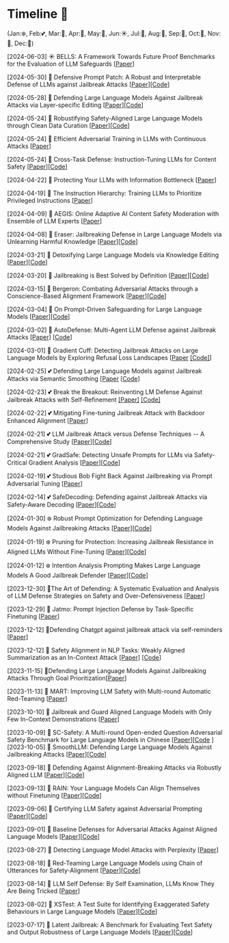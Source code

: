 # Timeline 🚀 
(Jan:❄️, Feb:💕, Mar:🌱, Apr:🌸, May:🌺, Jun:☀️, Jul:🍦, Aug:🌴, Sep:🍂, Oct:🎃, Nov:🦃, Dec:🎄)

[2024-06-03] ☀️ BELLS: A Framework Towards Future Proof Benchmarks for the Evaluation of LLM Safeguards [[Paper](https://arxiv.org/pdf/2406.01364)]

[2024-05-30] 🌺 Defensive Prompt Patch: A Robust and Interpretable Defense of LLMs against Jailbreak Attacks [[Paper](https://arxiv.org/pdf/2405.20099)][[Code](https://huggingface.co/spaces/TrustSafeAI/Defensive-Prompt-Patch-Jailbreak-Defense)]

[2024-05-28] 🌺 Defending Large Language Models Against Jailbreak Attacks via Layer-specific Editing [[Paper](https://arxiv.org/pdf/2405.18166)][[Code](https://github.com/ledllm/ledllm)]

[2024-05-24] 🌺 Robustifying Safety-Aligned Large Language Models through Clean Data Curation [[Paper](https://arxiv.org/pdf/2405.19358)][[Code](https://anonymous.4open.science/r/LLM-Safety-41C2/)]

[2024-05-24] 🌺 Efficient Adversarial Training in LLMs with Continuous Attacks [[Paper](https://arxiv.org/pdf/2405.15589)]

[2024-05-24] 🌺 Cross-Task Defense: Instruction-Tuning LLMs for Content Safety [[Paper](https://arxiv.org/pdf/2405.15202)][[Code](https://github.com/FYYFU/safety-defense)]

[2024-04-22] 🌸 Protecting Your LLMs with Information Bottleneck [[Paper](https://arxiv.org/pdf/2404.13968)]

[2024-04-19] 🌸 The Instruction Hierarchy: Training LLMs to Prioritize Privileged Instructions [[Paper](https://arxiv.org/pdf/2404.13208)]

[2024-04-09] 🌸 AEGIS: Online Adaptive AI Content Safety Moderation with Ensemble of LLM Experts [[Paper](https://arxiv.org/pdf/2404.05993.pdf)]

[2024-04-08] 🌸 Eraser: Jailbreaking Defense in Large Language Models via Unlearning Harmful Knowledge [[Paper](https://arxiv.org/pdf/2404.05880.pdf)][[Code](https://anonymous.4open.science/r/Eraser-537E/)]

[2024-03-21] 🌱 Detoxifying Large Language Models via Knowledge Editing [[Paper](https://arxiv.org/pdf/2403.14472.pdf)][[Code](https://github.com/zjunlp/EasyEdit)]

[2024-03-20] 🌱 Jailbreaking is Best Solved by Definition [[Paper](https://arxiv.org/pdf/2403.14725.pdf)][[Code](https://github.com/kothasuhas/purple-problem)]

[2024-03-15] 🌱 Bergeron: Combating Adversarial Attacks through a Conscience-Based Alignment Framework [[Paper](https://arxiv.org/pdf/2312.00029.pdf)][[Code](https://github.com/matthew-pisano/Bergeron)]

[2024-03-04] 🌱 On Prompt-Driven Safeguarding for Large Language Models [[Paper](https://arxiv.org/pdf/2401.18018.pdf)][[Code](https://github.com/chujiezheng/LLM-Safeguard)]

[2024-03-02] 🌱 AutoDefense: Multi-Agent LLM Defense against Jailbreak Attacks [[Paper](https://arxiv.org/pdf/2403.04783)] [[Code](https://github.com/XHMY/AutoDefense)]

[2024-03-01] 🌱 Gradient Cuff: Detecting Jailbreak Attacks on Large Language Models by Exploring Refusal Loss Landscapes [[Paper](https://arxiv.org/pdf/2403.00867.pdf) [[Code]](https://huggingface.co/spaces/TrustSafeAI/GradientCuff-Jailbreak-Defense)]

[2024-02-25] 💕 Defending Large Language Models against Jailbreak Attacks via Semantic Smoothing [[Paper](https://arxiv.org/pdf/2402.16192.pdf) [[Code](https://github.com/UCSB-NLP-Chang/SemanticSmooth)]

[2024-02-23] 💕 Break the Breakout: Reinventing LM Defense Against Jailbreak Attacks with Self-Refinement [[Paper]](https://arxiv.org/pdf/2402.15180.pdf) [[Code]](https://anonymous.4open.science/r/refine-a-broken-4E03/t)

[2024-02-22] 💕 Mitigating Fine-tuning Jailbreak Attack with Backdoor Enhanced Alignment [[Paper](https://arxiv.org/pdf/2402.14968.pdf)]

[2024-02-21] 💕 LLM Jailbreak Attack versus Defense Techniques -- A Comprehensive Study [[Paper](https://arxiv.org/pdf/2402.13457.pdf)][[Code](https://sites.google.com/view/llmcomprehensive/home)]

[2024-02-21] 💕 GradSafe: Detecting Unsafe Prompts for LLMs via Safety-Critical Gradient Analysis [[Paper](https://arxiv.org/pdf/2402.13494.pdf)][[Code](https://github.com/xyq7/GradSafe)]

[2024-02-19] 💕 Studious Bob Fight Back Against Jailbreaking via Prompt Adversarial Tuning [[Paper](https://arxiv.org/pdf/2402.06255.pdf)]

[2024-02-14] 💕 SafeDecoding: Defending against Jailbreak Attacks via Safety-Aware Decoding [[Paper](https://arxiv.org/pdf/2402.08983.pdf)][[Code](https://github.com/uw-nsl/SafeDecoding)]

[2024-01-30] ❄️ Robust Prompt Optimization for Defending Language Models Against Jailbreaking Attacks [[Paper](https://arxiv.org/pdf/2401.17263.pdf)][[Code](https://github.com/andyz245/rpo)]

[2024-01-19] ❄️ Pruning for Protection: Increasing Jailbreak Resistance in Aligned LLMs Without Fine-Tuning [[Paper](https://arxiv.org/pdf/2401.10862.pdf)][[Code](https://github.com/CrystalEye42/eval-safety)]

[2024-01-12] ❄️ Intention Analysis Prompting Makes Large Language Models A Good Jailbreak Defender [[Paper](https://arxiv.org/pdf/2401.06561.pdf)][[Code](https://github.com/alphadl/SafeLLM_with_IntentionAnalysis)]

[2023-12-30] 🎄The Art of Defending: A Systematic Evaluation and Analysis of LLM Defense Strategies on Safety and Over-Defensiveness [[Paper](https://arxiv.org/pdf/2401.00287.pdf)]

[2023-12-29] 🎄 Jatmo: Prompt Injection Defense by Task-Specific Finetuning [[Paper](https://arxiv.org/pdf/2312.17673.pdf)]

[2023-12-12] 🎄Defending Chatgpt against jailbreak attack via self-reminders [[Paper](https://www.nature.com/articles/s42256-023-00765-8)]

[2023-12-12] 🎄 Safety Alignment in NLP Tasks: Weakly Aligned Summarization as an In-Context Attack [[Paper](https://arxiv.org/pdf/2312.06924.pdf)] [[Code](https://github.com/FYYFU/SafetyAlignNLP)]

[2023-11-15] 🦃Defending Large Language Models Against Jailbreaking Attacks Through Goal Prioritization[[Paper](https://arxiv.org/pdf/2311.09096.pdf)]

[2023-11-13] 🦃 MART: Improving LLM Safety with Multi-round Automatic Red-Teaming [[Paper](https://arxiv.org/pdf/2311.07689.pdf)]

[2023-10-10] 🎃 Jailbreak and Guard Aligned Language Models with Only Few In-Context Demonstrations [[Paper](https://arxiv.org/pdf/2310.06387.pdf)]

[2023-10-09] 🎃 SC-Safety: A Multi-round Open-ended Question Adversarial Safety Benchmark for Large Language Models in Chinese [[Paper](https://arxiv.org/pdf/2310.05818.pdf)][[Code](https://www.cluebenchmarks.com/)
]
[2023-10-05] 🎃 SmoothLLM: Defending Large Language Models Against Jailbreaking Attacks [[Paper](https://arxiv.org/pdf/2310.03684.pdf)][[Code](https://github.com/arobey1/smooth-llm)]

[2023-09-18] 🍂 Defending Against Alignment-Breaking Attacks via Robustly Aligned LLM [[Paper](https://arxiv.org/pdf/2309.14348.pdf)][[Code](https://github.com/AAAAAAsuka/llm_defends)]

[2023-09-13] 🍂 RAIN: Your Language Models Can Align Themselves without Finetuning [[Paper](https://arxiv.org/pdf/2309.07124.pdf)][[Code](https://github.com/SafeAILab/RAIN)]

[2023-09-06] 🍂 Certifying LLM Safety against Adversarial Prompting [[Paper](https://arxiv.org/pdf/2309.02705.pdf)][[Code](https://github.com/aounon/certified-llm-safety)]

[2023-09-01] 🍂 Baseline Defenses for Adversarial Attacks Against Aligned Language Models [[Paper](https://arxiv.org/pdf/2309.00614.pdf)][[Code](https://github.com/neelsjain/baseline-defenses)]

[2023-08-27] 🌴 Detecting Language Model Attacks with Perplexity [[Paper](https://arxiv.org/pdf/2308.14132.pdf)]

[2023-08-18] 🌴 Red-Teaming Large Language Models using Chain of Utterances for Safety-Alignment [[Paper](https://arxiv.org/pdf/2308.09662.pdf)][[Code](https://github.com/declare-lab/red-instruct)]

[2023-08-14] 🌴 LLM Self Defense: By Self Examination, LLMs Know They Are Being Tricked [[Paper](https://arxiv.org/pdf/2308.07308.pdf)]

[2023-08-02] 🌴 XSTest: A Test Suite for Identifying Exaggerated Safety Behaviours in Large Language Models [[Paper](https://arxiv.org/pdf/2308.01263.pdf)][[Code](https://github.com/paul-rottger/exaggerated-safety)]

[2023-07-17] 🍦 Latent Jailbreak: A Benchmark for Evaluating Text Safety and Output Robustness of Large Language Models [[Paper](https://arxiv.org/pdf/2307.08487.pdf)][[Code](https://github.com/qiuhuachuan/latent-jailbreak)]

